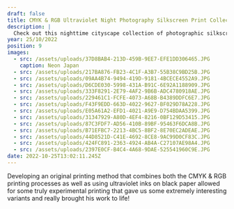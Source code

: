 ```yaml
---
draft: false
title: CMYK & RGB Ultraviolet Night Photography Silkscreen Print Collection | MMINT.UK | Rob Green | Noe Alonzo - Neon Japan
description: |
  Check out this nighttime cityscape collection of photographic silkscreen prints I made in collaboration with @noealzii.
year: 25/10/2022
position: 9
images:
  - src: /assets/uploads/37D8BAB4-213D-459B-9EE7-EFE1DD306465.JPG
    caption: Neon Japan
  - src: /assets/uploads/217BA876-FB23-4C1F-A3B7-55B38C9BD25B.JPG
  - src: /assets/uploads/09AA4B74-9494-419D-9181-4BCECE4552A9.JPG
  - src: /assets/uploads/D6CDE030-5998-431A-B91C-6E92A1188909.JPG
  - src: /assets/uploads/333F8291-2E79-4AF2-9B6B-ADC4780918AE.JPG 
  - src: /assets/uploads/229461C1-FCFE-4073-A68B-B4389DDFC6E7.JPG
  - src: /assets/uploads/F43F9EDD-663D-4022-9627-BF029D78A228.JPG
  - src: /assets/uploads/E05A61A2-EFD1-4021-A9E9-D754BDAA5399.JPG
  - src: /assets/uploads/31347929-A80D-4EF4-8216-0BF129D53415.JPG
  - src: /assets/uploads/87C3FDF7-AD56-410B-89BF-95463F6DCA8B.JPG
  - src: /assets/uploads/B71EFBC7-2213-4BC5-8BF2-8E70EC2ADEAE.JPG
  - src: /assets/uploads/44D8521D-C41E-4692-8CE8-9AC99D0CF83C.JPG
  - src: /assets/uploads/424FC891-2363-4924-AB4A-C27107AE98A4.JPG
  - src: /assets/uploads/2397E0CF-B4C4-4A68-9DAE-525541960C9E.JPG                     
date: 2022-10-25T13:02:11.245Z
---
```

Developing an original printing method that combines both the CMYK & RGB printing processes as well as using ultraviolet inks on black paper allowed for some truly experimental printing that gave us some extremely interesting variants and really brought his work to life! 